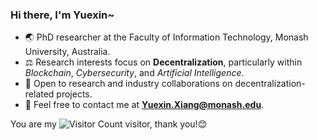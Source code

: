 ### Hi there, I'm Yuexin~

- 🌏 PhD researcher at the Faculty of Information Technology, Monash University, Australia.
- ⚖️ Research interests focus on **Decentralization**, particularly within *Blockchain*, *Cybersecurity*, and *Artificial Intelligence*.
- 🤝 Open to research and industry collaborations on decentralization-related projects.
- 📧 Feel free to contact me at **Yuexin.Xiang@monash.edu**.

You are my ![Visitor Count](https://profile-counter.glitch.me/Y-Xiang-hub/count.svg) visitor, thank you!😊
